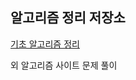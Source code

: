 알고리즘 정리 저장소
--

[기초 알고리즘 정리](https://github.com/KingzzangSJ/Algorithm_/tree/master/src/main/java/BasicAlgorithm)

외 알고리즘 사이트 문제 풀이